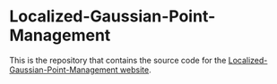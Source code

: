 # Localized-Gaussian-Point-Management

This is the repository that contains the source code for the [Localized-Gaussian-Point-Management website](https://github.com/Surrey-UPLab/Localized-Gaussian-Point-Management).
